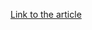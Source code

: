 [Link to the article](https://cybersecuritynews.com/siemens-sinamics-s200-bootloader-vulnerability/)

